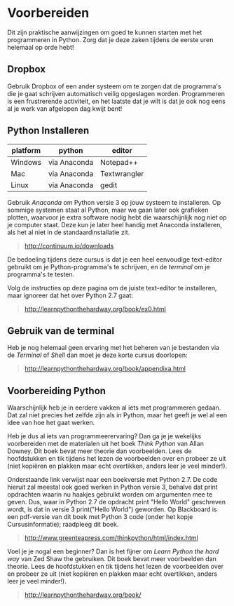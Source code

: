 # Voorbereiden

Dit zijn praktische aanwijzingen om goed te kunnen starten met het programmeren in Python. Zorg dat je deze zaken tijdens de eerste uren helemaal op orde hebt!

## Dropbox

Gebruik Dropbox of een ander systeem om te zorgen dat de programma's die je gaat schrijven automatisch veilig opgeslagen worden. Programmeren is een frustrerende activiteit, en het laatste dat je wilt is dat je ook nog eens al je werk van afgelopen dag kwijt bent!

## Python Installeren

| platform | python       | editor       |  
| -------- | ------------ | ------------ |  
| Windows  | via Anaconda | Notepad++    |  
| Mac      | via Anaconda | Textwrangler |  
| Linux    | via Anaconda | gedit        |  

Gebruik *Anaconda* om Python versie 3 op jouw systeem te installeren. Op sommige systemen staat al Python, maar we gaan later ook grafieken plotten, waarvoor je extra software nodig hebt die waarschijnlijk nog niet op je computer staat. Deze kun je later heel handig met Anaconda installeren, als het al niet in de standaardinstallatie zit.

> <http://continuum.io/downloads>

De bedoeling tijdens deze cursus is dat je een heel eenvoudige text-editor gebruikt om je Python-programma's te schrijven, en de *terminal* om je programma's te testen. 

Volg de instructies op deze pagina om de juiste text-editor te installeren, maar ignoreer dat het over Python 2.7 gaat:

> <http://learnpythonthehardway.org/book/ex0.html>

## Gebruik van de terminal

Heb je nog helemaal geen ervaring met het beheren van je bestanden via de *Terminal* of *Shell* dan moet je deze korte cursus doorlopen:

> <http://learnpythonthehardway.org/book/appendixa.html>

## Voorbereiding Python

Waarschijnlijk heb je in eerdere vakken al iets met programmeren gedaan. Dat zal niet precies het zelfde zijn als in Python, maar het geeft je wel al een idee van hoe het gaat werken.

Heb je dus al iets van programmeerervaring? Dan ga je je wekelijks voorbereiden met de materialen uit het boek *Think Python* van Allan Downey. Dit boek bevat meer theorie dan voorbeelden. Lees de hoofdstukken en tik tijdens het lezen de voorbeelden over en probeer ze uit (niet kopiëren en plakken maar echt overtikken, anders leer je veel minder!). 

Onderstaande link verwijst naar een boekversie met Python 2.7. De code hieruit zal meestal ook goed werken in Python versie 3, behalve dat print opdrachten waarin nu haakjes gebruikt worden om argumenten mee te geven. Dus, waar in Python 2.7 de opdracht print "Hello World" geschreven wordt, is dat in versie 3 print("Hello World") geworden. Op Blackboard is een pdf-versie van dit boek met Python 3 code (onder het kopje Cursusinformatie); raadpleeg dit boek.

> <http://www.greenteapress.com/thinkpython/html/index.html>

Voel je je nogal een beginner? Dan is het fijner om *Learn Python the hard way* van Zed Shaw the gebruiken. Dit boek bevat meer voorbeelden dan theorie. Lees de hoofdstukken en tik tijdens het lezen de voorbeelden over en probeer ze uit (niet kopiëren en plakken maar echt overtikken, anders leer je veel minder!).

> <http://learnpythonthehardway.org/book/>
